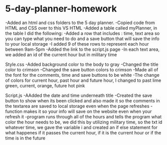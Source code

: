 # 5-day-planner-homework
-Added an html and css folders to the 5 day planner.
-Copied code from HTML and CSS over to this VS
HTML
-Added a table called myPlanner, in the table I did the following:
    -Added a row that includes : time, text area so you can type what you need to do and a save button that will save the info to your local storage
    -I added 9 of these rows to represent each hour between 9am-5pm
    -Added the link to the script.js page
    -In each text area, we added an id of the current hour but in military time

Style.css
-Added background color to the body to gray
-Changed the title color to crimson
-Changed the save button colors to crimson
-Made all of the font for the comments, time and save buttons to be white
-The change of colors for current hour, past hour and future hour, I changed to past lime green, current, orange, future hot pink

Script.js
-AAdded the date and time underneath title
-Created the save button to show when its been clicked and also made it so the comments in the textarea are saved to local storage even when the page refreshes
-function makes it so your info will save on the website even when your refresh it
-program runs through all of the hours and tells the program what color the hour needs to be, we did this by utilizing military time, so the txt id whatever time, we gave the variable i and created an if else statement for what happenes if it passes the current hour, if it is the current hour or if the time is in the future



